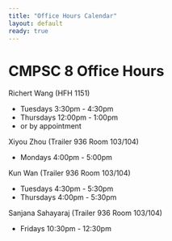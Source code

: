```yaml
---
title: "Office Hours Calendar"
layout: default
ready: true
---
```


<h1><strong>CMPSC 8 Office Hours</strong></h1>

Richert Wang (HFH 1151)
* Tuesdays 3:30pm - 4:30pm
* Thursdays 12:00pm - 1:00pm
* or by appointment

Xiyou Zhou (Trailer 936 Room 103/104)
* Mondays 4:00pm - 5:00pm

Kun Wan (Trailer 936 Room 103/104)
* Tuesdays 4:30pm - 5:30pm
* Thursdays 4:00pm - 5:30pm

Sanjana Sahayaraj (Trailer 936 Room 103/104)
* Fridays 10:30pm - 12:30pm
